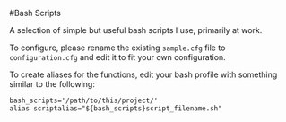 #Bash Scripts

A selection of simple but useful bash scripts I use, primarily at work.

To configure, please rename the existing `sample.cfg` file to `configuration.cfg` and edit it to fit your own 
configuration.

To create aliases for the functions, edit your bash profile with something similar to the following:

    bash_scripts='/path/to/this/project/'
    alias scriptalias="${bash_scripts}script_filename.sh"